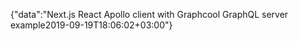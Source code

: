 {"data":"Next.js React Apollo client with Graphcool GraphQL server example2019-09-19T18:06:02+03:00"}
